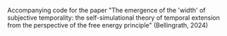 Accompanying code for the paper "The emergence of the 'width' of subjective temporality: the self-simulational theory of temporal extension from the perspective of the free energy principle" (Bellingrath, 2024)
